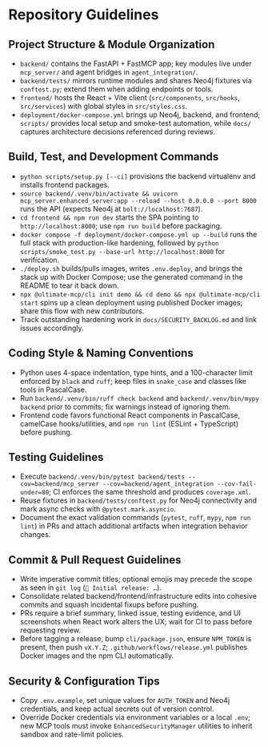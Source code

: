 # Repository Guidelines

## Project Structure & Module Organization
- `backend/` contains the FastAPI + FastMCP app; key modules live under `mcp_server/` and agent bridges in `agent_integration/`.
- `backend/tests/` mirrors runtime modules and shares Neo4j fixtures via `conftest.py`; extend them when adding endpoints or tools.
- `frontend/` hosts the React + Vite client (`src/components`, `src/hooks`, `src/services`) with global styles in `src/styles.css`.
- `deployment/docker-compose.yml` brings up Neo4j, backend, and frontend; `scripts/` provides local setup and smoke-test automation, while `docs/` captures architecture decisions referenced during reviews.

## Build, Test, and Development Commands
- `python scripts/setup.py [--ci]` provisions the backend virtualenv and installs frontend packages.
- `source backend/.venv/bin/activate && uvicorn mcp_server.enhanced_server:app --reload --host 0.0.0.0 --port 8000` runs the API (expects Neo4j at `bolt://localhost:7687`).
- `cd frontend && npm run dev` starts the SPA pointing to `http://localhost:8000`; use `npm run build` before packaging.
- `docker compose -f deployment/docker-compose.yml up --build` runs the full stack with production-like hardening, followed by `python scripts/smoke_test.py --base-url http://localhost:8000` for verification.
- `./deploy.sh` builds/pulls images, writes `.env.deploy`, and brings the stack up with Docker Compose; use the generated command in the README to tear it back down.
- `npx @ultimate-mcp/cli init demo && cd demo && npx @ultimate-mcp/cli start` spins up a clean deployment using published Docker images; share this flow with new contributors.
- Track outstanding hardening work in `docs/SECURITY_BACKLOG.md` and link issues accordingly.

## Coding Style & Naming Conventions
- Python uses 4-space indentation, type hints, and a 100-character limit enforced by `black` and `ruff`; keep files in `snake_case` and classes like tools in PascalCase.
- Run `backend/.venv/bin/ruff check backend` and `backend/.venv/bin/mypy backend` prior to commits; fix warnings instead of ignoring them.
- Frontend code favors functional React components in PascalCase, camelCase hooks/utilities, and `npm run lint` (ESLint + TypeScript) before pushing.

## Testing Guidelines
- Execute `backend/.venv/bin/pytest backend/tests --cov=backend/mcp_server --cov=backend/agent_integration --cov-fail-under=80`; CI enforces the same threshold and produces `coverage.xml`.
- Reuse fixtures in `backend/tests/conftest.py` for Neo4j connectivity and mark async checks with `@pytest.mark.asyncio`.
- Document the exact validation commands (`pytest`, `ruff`, `mypy`, `npm run lint`) in PRs and attach additional artifacts when integration behavior changes.

## Commit & Pull Request Guidelines
- Write imperative commit titles; optional emojis may precede the scope as seen in `git log` (`🚀 Initial release: …`).
- Consolidate related backend/frontend/infrastructure edits into cohesive commits and squash incidental fixups before pushing.
- PRs require a brief summary, linked issue, testing evidence, and UI screenshots when React work alters the UX; wait for CI to pass before requesting review.
- Before tagging a release, bump `cli/package.json`, ensure `NPM_TOKEN` is present, then push `vX.Y.Z`; `.github/workflows/release.yml` publishes Docker images and the npm CLI automatically.

## Security & Configuration Tips
- Copy `.env.example`, set unique values for `AUTH_TOKEN` and Neo4j credentials, and keep actual secrets out of version control.
- Override Docker credentials via environment variables or a local `.env`; new MCP tools must invoke `EnhancedSecurityManager` utilities to inherit sandbox and rate-limit policies.
